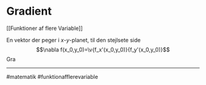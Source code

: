 # Gradient
[[Funktioner af flere Variable]]

En vektor der peger i $x$-$y$-planet, til den stejlsete side 
 $$\nabla f(x_0,y_0)=\v{f_x'(x_0,y_0)}{f_y'(x_0,y_0)}$$
Gra

---
#matematik #funktionafflerevariable 